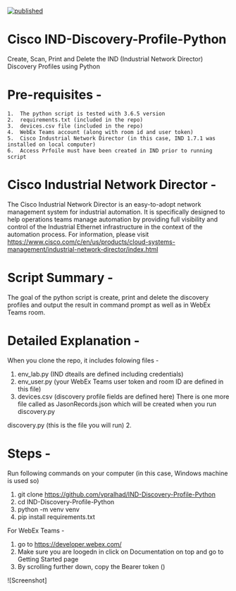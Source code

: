 [![published](https://static.production.devnetcloud.com/codeexchange/assets/images/devnet-published.svg)](https://developer.cisco.com/codeexchange/github/repo/vpralhad/IND-Discovery-Profile-Python)

# Cisco IND-Discovery-Profile-Python
Create, Scan, Print and Delete the IND (Industrial Network Director) Discovery Profiles using Python

# Pre-requisites -
	1.	The python script is tested with 3.6.5 version
	2.	requirements.txt (included in the repo)
	3. 	devices.csv file (included in the repo)
	4.	WebEx Teams account (along with room id and user token)
	5. 	Cisco Industrial Network Director (in this case, IND 1.7.1 was installed on local computer)
	6. 	Access Prfoile must have been created in IND prior to running script

# Cisco Industrial Network Director -

The Cisco Industrial Network Director is an easy-to-adopt network management system for industrial automation. It is specifically designed to help operations teams manage automation by providing full visibility and control of the Industrial Ethernet infrastructure in the context of the automation process.
For information, please visit https://www.cisco.com/c/en/us/products/cloud-systems-management/industrial-network-director/index.html

# Script Summary -

The goal of the python script is create, print and delete the discovery profiles and output the result in command prompt as well as in WebEx Teams room.

# Detailed Explanation -

When you clone the repo, it includes folowing files -
1.	env_lab.py (IND dteails are defined including credentials)
2.	env_user.py (your WebEx Teams user token and room ID are defined in this file)
3.	devices.csv (discovery profile fields are defined here)
There is one more file called as JasonRecords.json which will be created when you run discovery.py

discovery.py (this is the file you will run)
2.	
# Steps -

Run following commands on your computer (in this case, Windows machine is used so)
1.	git clone https://github.com/vpralhad/IND-Discovery-Profile-Python
2.	cd IND-Discovery-Profile-Python
3.	python -m venv venv
4.	pip install requirements.txt

For WebEx Teams -
1.	go to https://developer.webex.com/
2.	Make sure you are loogedn in click on Documentation on top and go to Getting Started page
3.	By scrolling further down, copy the Bearer token ()

![Screenshot]
